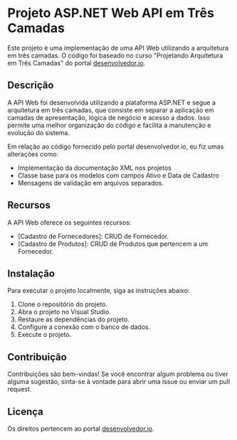 # Projeto ASP.NET Web API em Três Camadas

Este projeto é uma implementação de uma API Web utilizando a arquitetura em três camadas. O código foi baseado no curso "Projetando Arquitetura em Três Camadas" do portal [desenvolvedor.io][https://desenvolvedor.io].

## Descrição

A API Web foi desenvolvida utilizando a plataforma ASP.NET e segue a arquitetura em três camadas, que consiste em separar a aplicação em camadas de apresentação, lógica de negócio e acesso a dados. Isso permite uma melhor organização do código e facilita a manutenção e evolução do sistema.

Em relação ao código fornecido pelo portal desenvolvedor.io, eu fiz umas alterações como:

- Implementação da documentação XML nos projetos
- Classe base para os modelos com campos Ativo e Data de Cadastro
- Mensagens de validação em arquivos separados.

## Recursos

A API Web oferece os seguintes recursos:

- [Cadastro de Fornecedores]: CRUD de Fornecedor.
- [Cadastro de Produtos]: CRUD de Produtos que pertencem a um Fornecedor.

## Instalação

Para executar o projeto localmente, siga as instruções abaixo:

1. Clone o repositório do projeto.
2. Abra o projeto no Visual Studio.
3. Restaure as dependências do projeto.
4. Configure a conexão com o banco de dados.
5. Execute o projeto.

## Contribuição

Contribuições são bem-vindas! Se você encontrar algum problema ou tiver alguma sugestão, sinta-se à vontade para abrir uma issue ou enviar um pull request.

## Licença

Os direitos pertencem ao portal [desenvolvedor.io][https://desenvolvedor.io].

[https://desenvolvedor.io]: http://www.desenvolvedor.io

